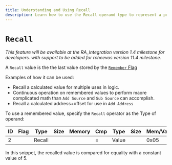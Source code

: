 ```yaml
---
title: Understanding and Using Recall
description: Learn how to use the Recall operand type to represent a previously remembered value.
---
```

# `Recall`

*This feature will be available at the RA_Integration version 1.4 milestone for developers. with support to be added for rcheevos version 11.4 milestone.*

A `Recall` value is the the last value stored by the [`Remember` Flag](/developer-docs/flags/remember)

Examples of how it can be used:

- Recall a calculated value for multiple uses in logic.
- Continuous operation on remembered values to perform maore complicated math than `Add Source` and `Sub Source` can accomplish.
- Recall a calculated address+offset for use in `Add Address`

To use a remembered value, specify the `Recall` operator as the Type of operand:

| ID | Flag      | Type   | Size   | Memory | Cmp | Type  | Size   | Mem/Val | Hits  |
| -- | --------- | ------ | ------ | ------ | --- | ----- | ------ | ------- | ----- |
|  2 |           | Recall |        |        |  =  | Value |        | 0x05    |       |

In this snippet, the recalled value is compared for equality with a constant value of 5.